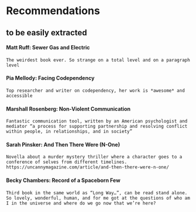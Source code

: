 # Recommendations
## to be easily extracted

#### Matt Ruff: Sewer Gas and Electric
	The weirdest book ever. So strange on a total level and on a paragraph level

#### Pia Mellody: Facing Codependency
	Top researcher and writer on codependency, her work is *awesome* and accessible

#### Marshall Rosenberg: Non-Violent Communication
	Fantastic communication tool, written by an American psychologist and mediator “a process for supporting partnership and resolving conflict within people, in relationships, and in society” 

#### Sarah Pinsker: And Then There Were (N-One)
	Novella about a murder mystery thriller where a character goes to a conference of selves from different timelines. https://uncannymagazine.com/article/and-then-there-were-n-one/ 

#### Becky Chambers: Record of a Spaceborn Few
	Third book in the same world as “Long Way…”, can be read stand alone. So lovely, wonderful, human, and for me got at the questions of who am I in the universe and where do we go now that we’re here?
